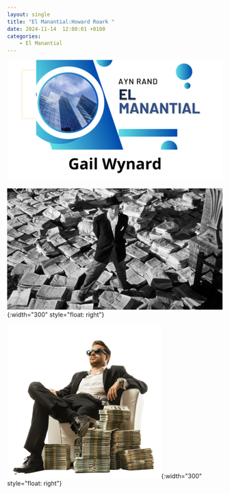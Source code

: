 ```yaml
---
layout: single
title: "El Manantial:Howard Roark "
date: 2024-11-14  12:00:01 +0100
categories: 
    - El Manantial
---
```

![alt text](</assets/img/gail banner.png>)


 ![alt text](</assets/img/gail2.png>){:width="300" style="float: right"} 




![alt text](</assets/img/gail millonario.png>){:width="300" style="float: right"}
